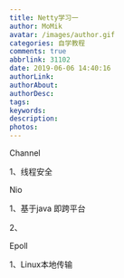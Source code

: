 ```yaml
---
title: Netty学习一
author: MoMik
avatar: /images/author.gif
categories: 自学教程
comments: true
abbrlink: 31102
date: 2019-06-06 14:40:16
authorLink:
authorAbout:
authorDesc:
tags:
keywords:
description:
photos:
---
```




Channel 

1、线程安全



Nio

1、基于java 即跨平台

2、

Epoll

1、Linux本地传输